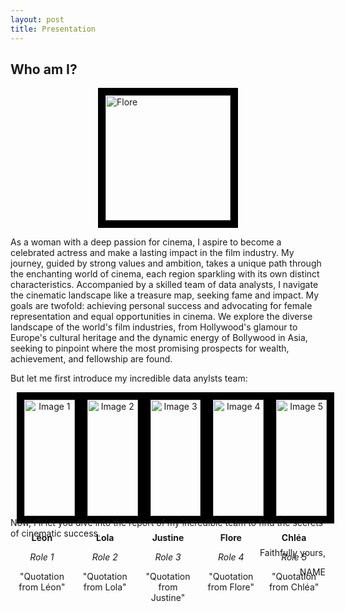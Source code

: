 ```yaml
---
layout: post
title: Presentation
---
```



<div class="message">
  <h2>Who am I?</h2>

  <img src="{{ '/' | relative_url }}images/flore.jpg" alt="Flore" width="200" style="display: block; margin: 0 auto; border: 12px solid black;">
  
  As a woman with a deep passion for cinema, I aspire to become a celebrated actress and make a lasting impact in the film industry. My journey, guided by strong values and ambition, takes a unique path through the enchanting world of cinema, each region sparkling with its own distinct characteristics. 
  Accompanied by a skilled team of data analysts, I navigate the cinematic landscape like a treasure map, seeking fame and impact. My goals are twofold: achieving personal success and advocating for female representation and equal opportunities in cinema. We explore the diverse landscape of the world's film industries, from Hollywood's glamour to Europe's cultural heritage and the dynamic energy of Bollywood in Asia, seeking to pinpoint where the most promising prospects for wealth, achievement, and fellowship are found.

  But let me first introduce my incredible data anylsts team:

<div style="display: flex; justify-content: center;">
  <div style="text-align: center; margin: 0 10px; flex: 1;">
    <img src="{{ '/' | relative_url }}images/flore.jpg" alt="Image 1" style="display: block; margin: 0 auto; border: 12px solid black; width: 100%;">
    <p style="font-weight: bold;">Léon</p>
    <p style="font-style: italic;">Role 1</p>
    <p>"Quotation from Léon"</p>
  </div>
  <div style="text-align: center; margin: 0 10px; flex: 1;">
    <img src="{{ '/' | relative_url }}images/flore.jpg" alt="Image 2" style="display: block; margin: 0 auto; border: 12px solid black; width: 100%;">
    <p style="font-weight: bold;">Lola</p>
    <p style="font-style: italic;">Role 2</p>
    <p>"Quotation from Lola"</p>
  </div>
  <div style="text-align: center; margin: 0 10px; flex: 1;">
    <img src="{{ '/' | relative_url }}images/flore.jpg" alt="Image 3" style="display: block; margin: 0 auto; border: 12px solid black; width: 100%;">
    <p style="font-weight: bold;">Justine</p>
    <p style="font-style: italic;">Role 3</p>
    <p>"Quotation from Justine"</p>
  </div>
  <div style="text-align: center; margin: 0 10px; flex: 1;">
    <img src="{{ '/' | relative_url }}images/flore.jpg" alt="Image 4" style="display: block; margin: 0 auto; border: 12px solid black; width: 100%;">
    <p style="font-weight: bold;">Flore</p>
    <p style="font-style: italic;">Role 4</p>
    <p>"Quotation from Flore"</p>
  </div>
  <div style="text-align: center; margin: 0 10px; flex: 1;">
    <img src="{{ '/' | relative_url }}images/flore.jpg" alt="Image 5" style="display: block; margin: 0 auto; border: 12px solid black; width: 100%;">
    <p style="font-weight: bold;">Chléa</p>
    <p style="font-style: italic;">Role 5</p>
    <p>"Quotation from Chléa"</p>
  </div>
</div>

Now, I'll let you dive into the report of my incredible team to find the secrets of cinematic success.

<div style="text-align: right;">
  Faithfully yours,

  NAME
</div>
  
</div>

